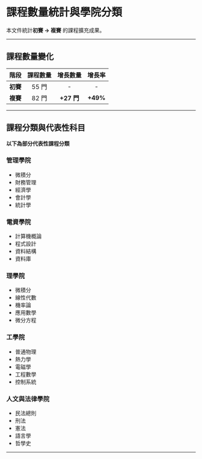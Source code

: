 # 課程數量統計與學院分類

本文件統計**初賽 → 複賽** 的課程擴充成果。

---

## **課程數量變化**
|  階段  | 課程數量 | 增長數量 | 增長率 |
| :----: | :----: | :----: | :----: |
| **初賽** | 55 門 | - | - |
| **複賽** | 82 門 | **+27 門** | **+49%** |



---

## **課程分類與代表性科目**
   **以下為部分代表性課程分類**

### **管理學院**
- 微積分
- 財務管理
- 經濟學
- 會計學
- 統計學

### **電資學院**
- 計算機概論
- 程式設計
- 資料結構
- 資料庫

### **理學院**
- 微積分
- 線性代數
- 機率論
- 應用數學
- 微分方程

### **工學院**
- 普通物理
- 熱力學
- 電磁學
- 工程數學
- 控制系統

### **人文與法律學院**
- 民法總則
- 刑法
- 憲法
- 語言學
- 哲學史

---


